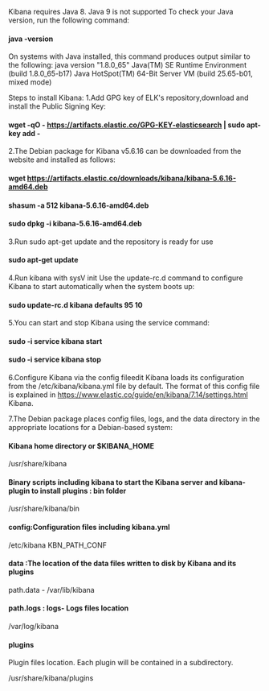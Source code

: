 Kibana requires Java 8. Java 9 is not supported To check your Java version, run the following command:

#### java -version
On systems with Java installed, this command produces output similar to the following: 
java version "1.8.0_65" Java(TM) SE Runtime Environment (build 1.8.0_65-b17) Java HotSpot(TM) 64-Bit Server VM (build 25.65-b01, mixed mode)

Steps to install Kibana:
1.Add GPG key of ELK's repository,download and install the Public Signing Key:

#### wget -qO - https://artifacts.elastic.co/GPG-KEY-elasticsearch | sudo apt-key add -

2.The Debian package for Kibana v5.6.16 can be downloaded from the website and installed as follows:
#### wget https://artifacts.elastic.co/downloads/kibana/kibana-5.6.16-amd64.deb
#### shasum -a 512 kibana-5.6.16-amd64.deb
#### sudo dpkg -i kibana-5.6.16-amd64.deb

3.Run sudo apt-get update and the repository is ready for use

#### sudo apt-get update

4.Run kibana with sysV init
Use the update-rc.d command to configure Kibana to start automatically when the system boots up:
#### sudo update-rc.d kibana defaults 95 10

5.You can start and stop Kibana using the service command:
#### sudo -i service kibana start
#### sudo -i service kibana stop

6.Configure Kibana via the config fileedit
Kibana loads its configuration from the /etc/kibana/kibana.yml file by default. The format of this config file is explained in https://www.elastic.co/guide/en/kibana/7.14/settings.html Kibana.

7.The Debian package places config files, logs, and the data directory in the appropriate locations for a Debian-based system:


#### Kibana home directory or $KIBANA_HOME

/usr/share/kibana

#### Binary scripts including kibana to start the Kibana server and kibana-plugin to install plugins : bin folder

/usr/share/kibana/bin

#### config:Configuration files including kibana.yml

/etc/kibana   KBN_PATH_CONF

#### data :The location of the data files written to disk by Kibana and its plugins

path.data - /var/lib/kibana

#### path.logs : logs- Logs files location

/var/log/kibana

#### plugins

Plugin files location. Each plugin will be contained in a subdirectory.

/usr/share/kibana/plugins

